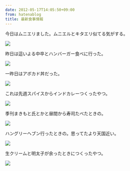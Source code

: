 ```yaml
---
date: 2012-05-17T14:05:50+09:00
from: hatenablog
title: 最新食事情報
---
```


<p>今日はムニエリました。ムニエルとキタエリ似てる気がする。</p><p><img src="http://dl.dropbox.com/u/5978869/image/20120517_135757.png" class="frame"></p><p>昨日は這いよる中卒とハンバーガー食べに行った。</p><p><img src="http://dl.dropbox.com/u/5978869/image/20120517_135953.png" class="frame"></p><p>一昨日はアボカド丼だった。</p><p><img src="http://dl.dropbox.com/u/5978869/image/20120517_140059.png" class="frame"></p><p>これは先週スパイスからインドカレーつくったやつ。</p><p><img src="http://dl.dropbox.com/u/5978869/image/20120517_140145.png" class="frame"></p><p>季刊まきもと氏とかと昼間から寿司たべたときの。</p><p><img src="http://dl.dropbox.com/u/5978869/image/20120517_140239.png" class="frame"></p><p>ハングリーヘブン行ったときの。思ってたより天国近い。</p><p><img src="http://dl.dropbox.com/u/5978869/image/20120517_140329.png" class="frame"></p><p>生クリームと明太子が余ったときにつくったやつ。</p><p><img src="http://dl.dropbox.com/u/5978869/image/20120517_140427.png" class="frame"></p>

